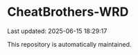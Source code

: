 # CheatBrothers-WRD

Last updated: 2025-06-15 18:29:17

This repository is automatically maintained.
